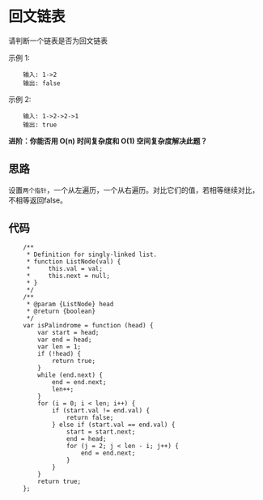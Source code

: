 # 回文链表
请判断一个链表是否为回文链表

示例 1:

        输入: 1->2
        输出: false
示例 2:

        输入: 1->2->2->1
        输出: true

**进阶：你能否用 O(n) 时间复杂度和 O(1) 空间复杂度解决此题？**
## 思路
设置`两个指针`，一个从左遍历，一个从右遍历。对比它们的值，若相等继续对比，不相等返回false。
## 代码

        /**
         * Definition for singly-linked list.
         * function ListNode(val) {
         *     this.val = val;
         *     this.next = null;
         * }
         */
        /**
         * @param {ListNode} head
         * @return {boolean}
         */
        var isPalindrome = function (head) {
            var start = head;
            var end = head;
            var len = 1;
            if (!head) {
                return true;
            }
            while (end.next) {
                end = end.next;
                len++;
            }
            for (i = 0; i < len; i++) {
                if (start.val != end.val) {
                    return false;
                } else if (start.val == end.val) {
                    start = start.next;
                    end = head;
                    for (j = 2; j < len - i; j++) {
                        end = end.next;
                    }
                }
            }
            return true;
        };